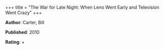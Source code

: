 +++
title = "The War for Late Night: When Leno Went Early and Television Went Crazy"
+++



**Author**: Carter, Bill

**Published**: 2010

**Rating**: +
